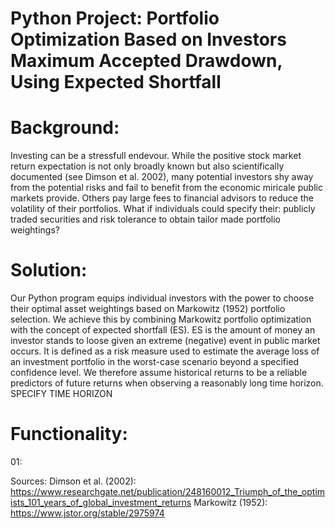 # Python Project: Portfolio Optimization Based on Investors Maximum Accepted Drawdown, Using Expected Shortfall
# Background:
Investing can be a stressfull endevour. While the positive stock market return expectation is not only broadly known but also scientifically documented (see Dimson et al. 2002), many potential investors shy away from the potential risks and fail to benefit from the economic miricale public markets provide. Others pay large fees to financial advisors to reduce the volatility of their portfolios. What if individuals could specify their: publicly traded securities and risk tolerance to obtain tailor made portfolio weightings?

# Solution: 
Our Python program equips individual investors with the power to choose their optimal asset weightings based on Markowitz (1952) portfolio selection. We achieve this by combining Markowitz portfolio optimization with the concept of expected shortfall (ES). ES is the amount of money an investor stands to loose given an extreme (negative) event in public market occurs. It is defined as a risk measure used to estimate the average loss of an investment portfolio in the worst-case scenario beyond a specified confidence level. We therefore assume historical returns to be a reliable predictors of future returns when observing a reasonably long time horizon. SPECIFY TIME HORIZON 

# Functionality:
01: 











Sources: 
Dimson et al. (2002): https://www.researchgate.net/publication/248160012_Triumph_of_the_optimists_101_years_of_global_investment_returns
Markowitz (1952): https://www.jstor.org/stable/2975974


